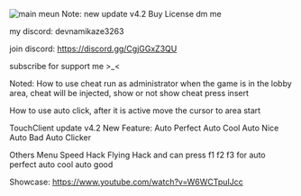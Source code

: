 ![main meun](https://github.com/user-attachments/assets/596035bb-a6dd-4479-b864-994e626741ac)
Note: new update v4.2
Buy License dm me

my discord: devnamikaze3263

join discord: https://discord.gg/CgjGGxZ3QU

subscribe for support me >_<

Noted: How to use cheat run as administrator when the game is in the lobby area,
cheat will be injected,
show or not show cheat press insert

How to use auto click, after it is active move the cursor to area start

TouchClient update v4.2
New Feature:
Auto Perfect
Auto Cool
Auto Nice
Auto Bad
Auto Clicker

Others Menu
Speed Hack
Flying Hack
and can press f1 f2 f3 for auto perfect auto cool auto good

Showcase:
https://www.youtube.com/watch?v=W6WCTpuIJcc
